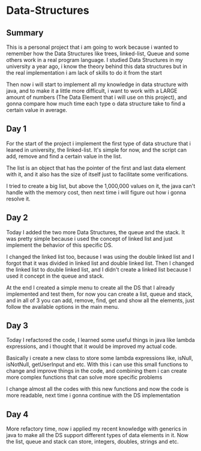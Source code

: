 # Data-Structures

## Summary
This is a personal project that i am going to work because i wanted to remember how the Data Structures like trees, linked-list, Queue and some others work in a real program language. I studied Data Structures in my university a year ago, i know the theory behind this data structures but in the real implementation i am lack of skills to do it from the start

Then now i will start to implement all my knowledge in data structure with java, and to make it a little more difficult, i want to work with a LARGE amount of numbers (The Data Element that i will use on this project), and gonna compare how much time each type o data structure take to find a certain value in average.

## Day 1
For the start of the project i implement the first type of data structure that i leaned in university, the linked-list. It's simple for now, and the script can add, remove and find a certain value in the list.

The list is an object that has the pointer of the first and last data element with it, and it also has the size of itself just to facilitate some verifications.

I tried to create a big list, but above the 1,000,000 values on it, the java can't handle with the memory cost, then next time i will figure out how i gonna resolve it.

## Day 2
Today I added the two more Data Structures, the queue and the stack. It was pretty simple because i used the concept of linked list and just implement the behavior of this specific DS.

I changed the linked list too, because I was using the double linked list and I forgot that it was divided in linked list and double linked list. Then I changed the linked list to double linked list, and I didn't create a linked list because I used it concept in the queue and stack.

At the end I created a simple menu to create all the DS that I already implemented and test them, for now you can create a list, queue and stack, and in all of 3 you can add, remove, find, get and show all the elements, just follow the available options in the main menu.

## Day 3
Today I refactored the code, I learned some useful things in java like lambda expressions, and i thought that it would be improved my actual code.

Basically i create a new class to store some lambda expressions like, isNull, isNotNull, getUserInput and etc. With this i can use this small functions to change and improve things in the code, and combining them i can create more complex functions that can solve more specific problems

I change almost all the codes with this new functions and now the code is more readable, next time i gonna continue with the DS implementation

## Day 4
More refactory time, now i applied my recent knowledge with generics in java to make all the DS support different types of data elements in it. Now the list, queue and stack can store, integers, doubles, strings and etc.